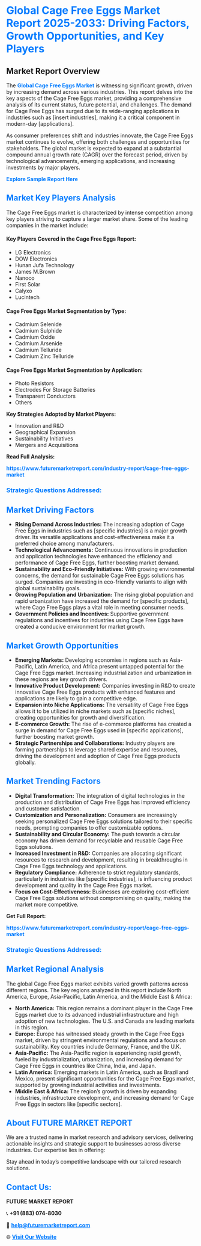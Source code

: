 <h1 style="color: #007BFF;">Global Cage Free Eggs Market Report 2025-2033: Driving Factors, Growth Opportunities, and Key Players</h1>

<section id="overview">
<h2>Market Report Overview</h2>
<p>The <a href="https://www.futuremarketreport.com/industry-report/cage-free-eggs-market" style="color: #007BFF; text-decoration: none;"><strong>Global Cage Free Eggs Market</strong></a> is witnessing significant growth, driven by increasing demand across various industries. This report delves into the key aspects of the Cage Free Eggs market, providing a comprehensive analysis of its current status, future potential, and challenges. The demand for Cage Free Eggs has surged due to its wide-ranging applications in industries such as [insert industries], making it a critical component in modern-day [applications].</p>
<p>As consumer preferences shift and industries innovate, the Cage Free Eggs market continues to evolve, offering both challenges and opportunities for stakeholders. The global market is expected to expand at a substantial compound annual growth rate (CAGR) over the forecast period, driven by technological advancements, emerging applications, and increasing investments by major players.</p>
</section>

<section id="overview">
<p><a href="https://www.futuremarketreport.com/request-sample/reportId=34058" style="color: #007BFF; text-decoration: none;"><strong>Explore Sample Report Here</strong></a></p>
</section>

<section id="key-players">
<h2 style="color: #007BFF;">Market Key Players Analysis</h2>
<p>The Cage Free Eggs market is characterized by intense competition among key players striving to capture a larger market share. Some of the leading companies in the market include:</p>
<h4>Key Players Covered in the Cage Free Eggs Report:</h4>
<ul><li>LG Electronics</li><li>DOW Electronics</li><li>Hunan Jufa Technology</li><li>James M.Brown</li><li>Nanoco</li><li>First Solar</li><li>Calyxo</li><li>Lucintech</li></ul>
<h4>Cage Free Eggs Market Segmentation by Type:</h4>
<ul><li>Cadmium Selenide</li><li>Cadmium Sulphide</li><li>Cadmium Oxide</li><li>Cadmium Arsenide</li><li>Cadmium Telluride</li><li>Cadmium Zinc Telluride</li></ul>

<h4>Cage Free Eggs Market Segmentation by Application:</h4>
<ul><li>Photo Resistors</li><li>Electrodes For Storage Batteries</li><li>Transparent Conductors</li><li>Others</li></ul>
<p><strong>Key Strategies Adopted by Market Players:</strong></p>
<ul>
<li>Innovation and R&D</li>
<li>Geographical Expansion</li>
<li>Sustainability Initiatives</li>
<li>Mergers and Acquisitions</li>
</ul>
</section>

<section>
<p><strong>Read Full Analysis: </strong></p><a href="https://www.futuremarketreport.com/industry-report/cage-free-eggs-market" style="color: #007BFF; text-decoration: none;"><strong>https://www.futuremarketreport.com/industry-report/cage-free-eggs-market</strong></a>
<h3 style="color: #007BFF;">Strategic Questions Addressed:</h3>
</section>

<section id="driving-factors">
<h2 style="color: #007BFF;">Market Driving Factors</h2>
<ul>
<li><strong>Rising Demand Across Industries:</strong> The increasing adoption of Cage Free Eggs in industries such as [specific industries] is a major growth driver. Its versatile applications and cost-effectiveness make it a preferred choice among manufacturers.</li>
<li><strong>Technological Advancements:</strong> Continuous innovations in production and application technologies have enhanced the efficiency and performance of Cage Free Eggs, further boosting market demand.</li>
<li><strong>Sustainability and Eco-Friendly Initiatives:</strong> With growing environmental concerns, the demand for sustainable Cage Free Eggs solutions has surged. Companies are investing in eco-friendly variants to align with global sustainability goals.</li>
<li><strong>Growing Population and Urbanization:</strong> The rising global population and rapid urbanization have increased the demand for [specific products], where Cage Free Eggs plays a vital role in meeting consumer needs.</li>
<li><strong>Government Policies and Incentives:</strong> Supportive government regulations and incentives for industries using Cage Free Eggs have created a conducive environment for market growth.</li>
</ul>
</section>

<section id="growth-opportunities">
<h2 style="color: #007BFF;">Market Growth Opportunities</h2>
<ul>
<li><strong>Emerging Markets:</strong> Developing economies in regions such as Asia-Pacific, Latin America, and Africa present untapped potential for the Cage Free Eggs market. Increasing industrialization and urbanization in these regions are key growth drivers.</li>
<li><strong>Innovative Product Development:</strong> Companies investing in R&D to create innovative Cage Free Eggs products with enhanced features and applications are likely to gain a competitive edge.</li>
<li><strong>Expansion into Niche Applications:</strong> The versatility of Cage Free Eggs allows it to be utilized in niche markets such as [specific niches], creating opportunities for growth and diversification.</li>
<li><strong>E-commerce Growth:</strong> The rise of e-commerce platforms has created a surge in demand for Cage Free Eggs used in [specific applications], further boosting market growth.</li>
<li><strong>Strategic Partnerships and Collaborations:</strong> Industry players are forming partnerships to leverage shared expertise and resources, driving the development and adoption of Cage Free Eggs products globally.</li>
</ul>
</section>

<section id="trending-factors">
<h2 style="color: #007BFF;">Market Trending Factors</h2>
<ul>
<li><strong>Digital Transformation:</strong> The integration of digital technologies in the production and distribution of Cage Free Eggs has improved efficiency and customer satisfaction.</li>
<li><strong>Customization and Personalization:</strong> Consumers are increasingly seeking personalized Cage Free Eggs solutions tailored to their specific needs, prompting companies to offer customizable options.</li>
<li><strong>Sustainability and Circular Economy:</strong> The push towards a circular economy has driven demand for recyclable and reusable Cage Free Eggs solutions.</li>
<li><strong>Increased Investment in R&D:</strong> Companies are allocating significant resources to research and development, resulting in breakthroughs in Cage Free Eggs technology and applications.</li>
<li><strong>Regulatory Compliance:</strong> Adherence to strict regulatory standards, particularly in industries like [specific industries], is influencing product development and quality in the Cage Free Eggs market.</li>
<li><strong>Focus on Cost-Effectiveness:</strong> Businesses are exploring cost-efficient Cage Free Eggs solutions without compromising on quality, making the market more competitive.</li>
</ul>
</section>

<section>
<p><strong>Get Full Report: </strong></p><a href="https://www.futuremarketreport.com/industry-report/cage-free-eggs-market" style="color: #007BFF; text-decoration: none;"><strong>https://www.futuremarketreport.com/industry-report/cage-free-eggs-market</strong></a>
<h3 style="color: #007BFF;">Strategic Questions Addressed:</h3>
</section>


<section id="regional-analysis">
<h2 style="color: #007BFF;">Market Regional Analysis</h2>
<p>The global Cage Free Eggs market exhibits varied growth patterns across different regions. The key regions analyzed in this report include North America, Europe, Asia-Pacific, Latin America, and the Middle East & Africa:</p>
<ul>
<li><strong>North America:</strong> This region remains a dominant player in the Cage Free Eggs market due to its advanced industrial infrastructure and high adoption of new technologies. The U.S. and Canada are leading markets in this region.</li>
<li><strong>Europe:</strong> Europe has witnessed steady growth in the Cage Free Eggs market, driven by stringent environmental regulations and a focus on sustainability. Key countries include Germany, France, and the U.K.</li>
<li><strong>Asia-Pacific:</strong> The Asia-Pacific region is experiencing rapid growth, fueled by industrialization, urbanization, and increasing demand for Cage Free Eggs in countries like China, India, and Japan.</li>
<li><strong>Latin America:</strong> Emerging markets in Latin America, such as Brazil and Mexico, present significant opportunities for the Cage Free Eggs market, supported by growing industrial activities and investments.</li>
<li><strong>Middle East & Africa:</strong> The region’s growth is driven by expanding industries, infrastructure development, and increasing demand for Cage Free Eggs in sectors like [specific sectors].</li>
</ul>
</section>

<footer>
<h2 style="color: #007BFF;">About FUTURE MARKET REPORT</h2>
<p>We are a trusted name in market research and advisory services, delivering actionable insights and strategic support to businesses across diverse industries. Our expertise lies in offering:</p>

<p>Stay ahead in today’s competitive landscape with our tailored research solutions.</p>

<h2 style="color: #007BFF;">Contact Us:</h2>
<p><strong>FUTURE MARKET REPORT</strong></p>
<p>📞 <strong>+91 (883) 074-8030</strong></p>
<p>📧 <strong><a href="mailto:help@futuremarketreport.com" style="color: #007BFF;">help@futuremarketreport.com</a></strong></p>
<p>🌐 <strong><a href="https://www.futuremarketreport.com/" style="color: #007BFF;">Visit Our Website</a></strong></p>
</footer>